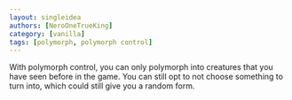 ```yaml
---
layout: singleidea
authors: [NeroOneTrueKing]
category: [vanilla]
tags: [polymorph, polymorph control]
---
```

With polymorph control, you can only polymorph into creatures that you have seen before in the game. You can still opt to not choose something to turn into, which could still give you a random form.
